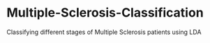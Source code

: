 # Multiple-Sclerosis-Classification
Classifying different stages of Multiple Sclerosis patients using LDA
